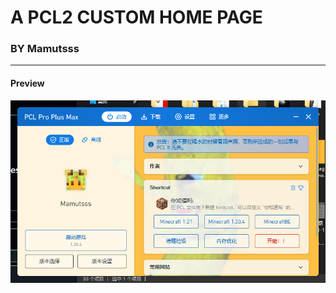 # A PCL2 CUSTOM HOME PAGE  
### BY Mamutsss  

***

#### Preview 
![alt Preview](https://github.com/fumalq/PLC2CUSTOMHomePage/blob/main/scrshoot/Main.png)
